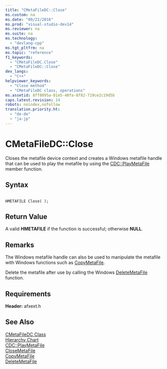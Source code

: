 ```yaml
---
title: "CMetaFileDC::Close"
ms.custom: na
ms.date: "09/22/2016"
ms.prod: "visual-studio-dev14"
ms.reviewer: na
ms.suite: na
ms.technology: 
  - "devlang-cpp"
ms.tgt_pltfrm: na
ms.topic: "reference"
f1_keywords: 
  - "CMetaFileDC.Close"
  - "CMetaFileDC::Close"
dev_langs: 
  - "C++"
helpviewer_keywords: 
  - "Close method"
  - "CMetaFileDC class, operations"
ms.assetid: 8ff8095a-01e5-40fa-8f82-719ce2c19d5b
caps.latest.revision: 14
robots: noindex,nofollow
translation.priority.ht: 
  - "de-de"
  - "ja-jp"
---
```

# CMetaFileDC::Close
Closes the metafile device context and creates a Windows metafile handle that can be used to play the metafile by using the [CDC::PlayMetaFile](../vs140/cdc--playmetafile.md) member function.  
  
## Syntax  
  
```  
  
HMETAFILE Close( );  
```  
  
## Return Value  
 A valid **HMETAFILE** if the function is successful; otherwise **NULL**.  
  
## Remarks  
 The Windows metafile handle can also be used to manipulate the metafile with Windows functions such as [CopyMetaFile](http://msdn.microsoft.com/library/windows/desktop/dd183480).  
  
 Delete the metafile after use by calling the Windows [DeleteMetaFile](http://msdn.microsoft.com/library/windows/desktop/dd183537) function.  
  
## Requirements  
 **Header:** afxext.h  
  
## See Also  
 [CMetaFileDC Class](../vs140/cmetafiledc-class.md)   
 [Hierarchy Chart](../vs140/hierarchy-chart.md)   
 [CDC::PlayMetaFile](../vs140/cdc--playmetafile.md)   
 [CloseMetaFile](http://msdn.microsoft.com/library/windows/desktop/dd183445)   
 [CopyMetaFile](http://msdn.microsoft.com/library/windows/desktop/dd183480)   
 [DeleteMetaFile](http://msdn.microsoft.com/library/windows/desktop/dd183537)